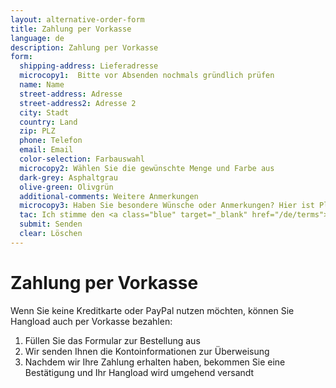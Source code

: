 ```yaml
---
layout: alternative-order-form
title: Zahlung per Vorkasse
language: de
description: Zahlung per Vorkasse
form:
  shipping-address: Lieferadresse
  microcopy1:  Bitte vor Absenden nochmals gründlich prüfen
  name: Name
  street-address: Adresse
  street-address2: Adresse 2
  city: Stadt
  country: Land
  zip: PLZ
  phone: Telefon
  email: Email
  color-selection: Farbauswahl
  microcopy2: Wählen Sie die gewünschte Menge und Farbe aus
  dark-grey: Asphaltgrau
  olive-green: Olivgrün
  additional-comments: Weitere Anmerkungen
  microcopy3: Haben Sie besondere Wünsche oder Anmerkungen? Hier ist Platz dafür
  tac: Ich stimme den <a class="blue" target="_blank" href="/de/terms">AGB</a> zu.
  submit: Senden
  clear: Löschen
---
```


# Zahlung per Vorkasse

Wenn Sie keine Kreditkarte oder PayPal nutzen möchten, können Sie Hangload auch per Vorkasse bezahlen: 

1. Füllen Sie das Formular zur Bestellung aus
2. Wir senden Ihnen die Kontoinformationen zur Überweisung
3. Nachdem wir Ihre Zahlung erhalten haben, bekommen Sie eine Bestätigung und Ihr Hangload wird umgehend versandt

